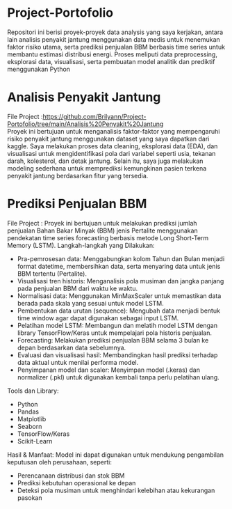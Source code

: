 ﻿# Project-Portofolio
Repositori ini berisi proyek-proyek data analysis yang saya kerjakan, antara lain analisis penyakit jantung menggunakan data medis untuk menemukan faktor risiko utama, serta prediksi penjualan BBM berbasis time series untuk membantu estimasi distribusi energi. Proses meliputi data preprocessing, eksplorasi data, visualisasi, serta pembuatan model analitik dan prediktif menggunakan Python
# Analisis Penyakit Jantung
File Project :https://github.com/Brilyann/Project-Portofolio/tree/main/Analisis%20Penyakit%20Jantung  
Proyek ini bertujuan untuk menganalisis faktor-faktor yang mempengaruhi risiko penyakit jantung menggunakan dataset yang saya dapatkan dari kaggle. Saya melakukan proses data cleaning, eksplorasi data (EDA), dan visualisasi untuk mengidentifikasi pola dari variabel seperti usia, tekanan darah, kolesterol, dan detak jantung. Selain itu, saya juga melakukan modeling sederhana untuk memprediksi kemungkinan pasien terkena penyakit jantung berdasarkan fitur yang tersedia.
# Prediksi Penjualan BBM
File Project : 
Proyek ini bertujuan untuk melakukan prediksi jumlah penjualan Bahan Bakar Minyak (BBM) jenis Pertalite menggunakan pendekatan time series forecasting berbasis metode Long Short-Term Memory (LSTM).
Langkah-langkah yang Dilakukan:
- Pra-pemrosesan data: Menggabungkan kolom Tahun dan Bulan menjadi format datetime, membersihkan data, serta menyaring data untuk jenis BBM tertentu (Pertalite).
- Visualisasi tren historis: Menganalisis pola musiman dan jangka panjang pada penjualan BBM dari waktu ke waktu.
- Normalisasi data: Menggunakan MinMaxScaler untuk memastikan data berada pada skala yang sesuai untuk model LSTM.
- Pembentukan data urutan (sequence): Mengubah data menjadi bentuk time window agar dapat digunakan sebagai input LSTM.
- Pelatihan model LSTM: Membangun dan melatih model LSTM dengan library TensorFlow/Keras untuk mempelajari pola historis penjualan.
- Forecasting: Melakukan prediksi penjualan BBM selama 3 bulan ke depan berdasarkan data sebelumnya.
- Evaluasi dan visualisasi hasil: Membandingkan hasil prediksi terhadap data aktual untuk menilai performa model.
- Penyimpanan model dan scaler: Menyimpan model (.keras) dan normalizer (.pkl) untuk digunakan kembali tanpa perlu pelatihan ulang.

Tools dan Library:
- Python
- Pandas
- Matplotlib
- Seaborn
- TensorFlow/Keras
- Scikit-Learn
  
Hasil & Manfaat:
Model ini dapat digunakan untuk mendukung pengambilan keputusan oleh perusahaan, seperti:
- Perencanaan distribusi dan stok BBM
- Prediksi kebutuhan operasional ke depan
- Deteksi pola musiman untuk menghindari kelebihan atau kekurangan pasokan

